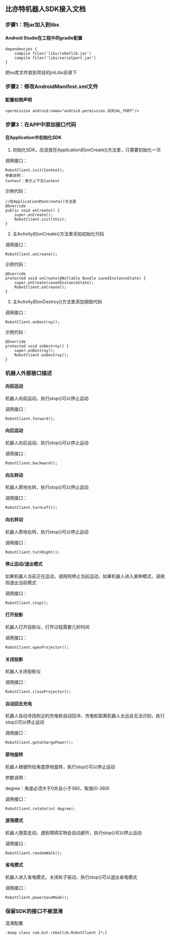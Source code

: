 ## 比亦特机器人SDK接入文档

### 步骤1：将jar加入到libs

#### Android Studio在工程中的gradle配置

    dependencies {
        compile files('libs/robotlib.jar')
        compile files('libs/serialport.jar')
    }
    
把so库文件放到项目的jniLibs目录下

### 步骤2：修改AndroidManifest.xml文件

#### 配置权限声明

	<permission android:name="android.permission.SERIAL_PORT"/>

### 步骤3：在APP中添加接口代码

#### 在Application中初始化SDK

1. 初始化SDK，应该放在Application的onCreate()方法里，只需要初始化一次

调用接口：

    RobotClient.init(Context);
    参数说明：
    Context：表示上下文Context

示例代码：

    //在Application的onCreate()方法里
    @Override
    public void onCreate() {
        super.onCreate();
        RobotClient.init(this);
    }

2. 主Activity的onCreate()方法里添加初始化代码

调用接口：

	RobotClient.onCreate();

示例代码：

	@Override
	protected void onCreate(@Nullable Bundle savedInstanceState) {
	    super.onCreate(savedInstanceState);
	    RobotClient.onCreate();
	}
	
3. 主Activity的onDestroy()方法里添加销毁代码  

调用接口：

	RobotClient.onDestroy();

示例代码：
	
	@Override
	protected void onDestroy() {
	    super.onDestroy();
	    RobotClient.onDestroy();
	}

### 机器人外部接口描述

#### 向前运动

机器人向前运动，执行stop()可以停止运动

调用接口：

    RobotClient.forward();

#### 向后运动

机器人向后运动，执行stop()可以停止运动

调用接口：
	
	RobotClient.backward();

#### 向左转动

机器人原地左转，执行stop()可以停止运动

调用接口：

	RobotClient.turnLeft();
   
#### 向右转动

机器人原地右转，执行stop()可以停止运动

调用接口：

	RobotClient.turnRight();
   
#### 停止运动/退出模式

如果机器人当前正在运动，调用则停止当前运动，如果机器人进入某种模式，调用则退出当前模式

调用接口：

	RobotClient.stop();
	   
#### 打开投影

机器人打开投影仪，打开过程需要几秒时间

调用接口：

	RobotClient.openProjector();
   
#### 关闭投影

机器人关闭投影仪

调用接口：

	RobotClient.closeProjector();

#### 自动回去充电

机器人自动寻找附近的充电桩自动回冲，充电桩距离机器人太远会无法识别，执行stop()可以停止运动

调用接口：

	RobotClient.gotoChargePower();
	
#### 原地旋转

机器人根据所给角度原地旋转，执行stop()可以停止运动

参数说明：

degree：角度必须大于0并且小于360，取值(0-360)

调用接口：

	RobotClient.rotate(int degree);
	
#### 游荡模式

机器人随意走动，遇到障碍实物会自动避开，执行stop()可以停止运动

调用接口：

	RobotClient.randomWalk();
	
#### 省电模式

机器人进入省电模式，关闭轮子驱动，执行stop()可以退出省电模式

调用接口：

	RobotClient.powerSaveMode();
	
	
### 保留SDK的接口不被混淆

混淆配置

	-keep class com.bit.robotlib.RobotClient {*;}